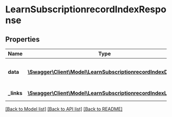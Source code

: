 # LearnSubscriptionrecordIndexResponse

## Properties
Name | Type | Description | Notes
------------ | ------------- | ------------- | -------------
**data** | [**\Swagger\Client\Model\LearnSubscriptionrecordIndexData**](LearnSubscriptionrecordIndexData.md) | List of all retrieved subscription records | 
**_links** | [**\Swagger\Client\Model\LearnSubscriptionrecordIndexLinks[]**](LearnSubscriptionrecordIndexLinks.md) | Links to pages | 

[[Back to Model list]](../README.md#documentation-for-models) [[Back to API list]](../README.md#documentation-for-api-endpoints) [[Back to README]](../README.md)



